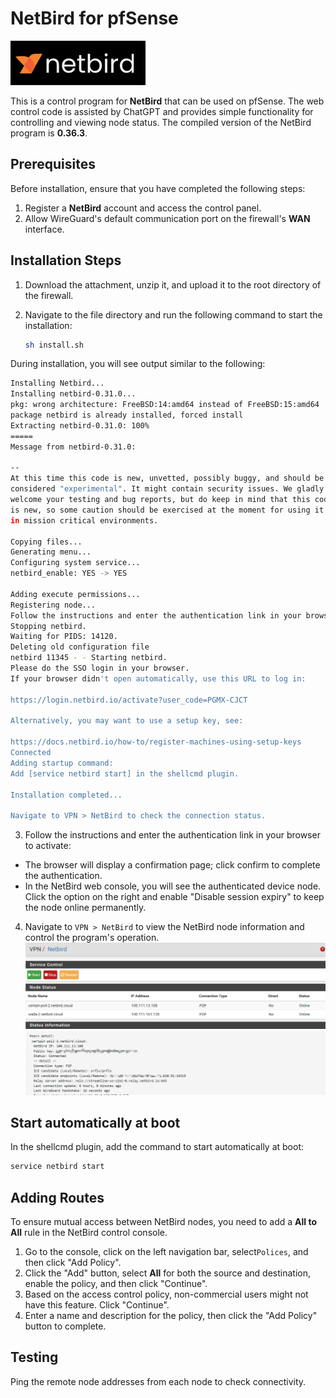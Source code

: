 # NetBird for pfSense
![NetBird Logo](image/netbird-logo.png)

This is a control program for **NetBird** that can be used on pfSense. The web control code is assisted by ChatGPT and provides simple functionality for controlling and viewing node status. The compiled version of the NetBird program is **0.36.3**.

## Prerequisites

Before installation, ensure that you have completed the following steps:

1. Register a **NetBird** account and access the control panel.
2. Allow WireGuard's default communication port on the firewall's **WAN** interface.

## Installation Steps

1. Download the attachment, unzip it, and upload it to the root directory of the firewall.
2. Navigate to the file directory and run the following command to start the installation:

    ```bash
    sh install.sh
    ```
During installation, you will see output similar to the following:

```bash
Installing Netbird...
Installing netbird-0.31.0...
pkg: wrong architecture: FreeBSD:14:amd64 instead of FreeBSD:15:amd64
package netbird is already installed, forced install
Extracting netbird-0.31.0: 100%
=====
Message from netbird-0.31.0:

--
At this time this code is new, unvetted, possibly buggy, and should be
considered "experimental". It might contain security issues. We gladly
welcome your testing and bug reports, but do keep in mind that this code
is new, so some caution should be exercised at the moment for using it
in mission critical environments.

Copying files...
Generating menu...
Configuring system service...
netbird_enable: YES -> YES

Adding execute permissions...
Registering node...
Follow the instructions and enter the authentication link in your browser, click confirm, and complete the authentication.
Stopping netbird.
Waiting for PIDS: 14120.
Deleting old configuration file
netbird 11345 - - Starting netbird.
Please do the SSO login in your browser. 
If your browser didn't open automatically, use this URL to log in:

https://login.netbird.io/activate?user_code=PGMX-CJCT 

Alternatively, you may want to use a setup key, see:

https://docs.netbird.io/how-to/register-machines-using-setup-keys
Connected
Adding startup command:
Add [service netbird start] in the shellcmd plugin.

Installation completed...

Navigate to VPN > NetBird to check the connection status.

```

3. Follow the instructions and enter the authentication link in your browser to activate:
   
- The browser will display a confirmation page; click confirm to complete the authentication.
- In the NetBird web console, you will see the authenticated device node. Click the option on the right and enable "Disable session expiry" to keep the node online permanently.

4. Navigate to `VPN > NetBird` to view the NetBird node information and control the program's operation.
![NetBird web](image/11.png)

## Start automatically at boot
In the shellcmd plugin, add the command to start automatically at boot:
```bash
service netbird start
```
## Adding Routes

To ensure mutual access between NetBird nodes, you need to add a **All to All** rule in the NetBird control console.

1. Go to the console, click on the left navigation bar, select`Polices`, and then click "Add Policy".
2. Click the "Add" button, select **All** for both the source and destination, enable the policy, and then click "Continue".
3. Based on the access control policy, non-commercial users might not have this feature. Click "Continue".
4. Enter a name and description for the policy, then click the "Add Policy" button to complete.

## Testing

Ping the remote node addresses from each node to check connectivity.
